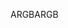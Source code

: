 <span data-ttu-id="fff25-101">ARGB</span><span class="sxs-lookup"><span data-stu-id="fff25-101">ARGB</span></span>
